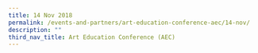 ```yaml
---
title: 14 Nov 2018
permalink: /events-and-partners/art-education-conference-aec/14-nov/
description: ""
third_nav_title: Art Education Conference (AEC)
---
```

